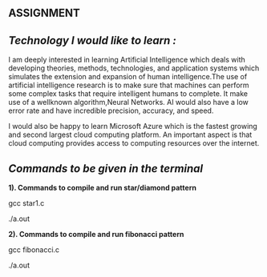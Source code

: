 ## ASSIGNMENT

## *Technology I would like to learn :*
I am deeply interested in learning Artificial Intelligence which deals with developing theories, methods, technologies, and application systems which simulates the extension and expansion of human intelligence.The use of artificial intelligence research is to make sure that machines can perform some complex tasks that require intelligent humans to complete. It make use of a wellknown algorithm,Neural Networks. AI would also have a low error rate and have incredible precision, accuracy, and speed.

I would also be happy to learn Microsoft Azure which is the fastest growing and second largest cloud computing platform. An important aspect is that cloud computing provides access to computing resources over the internet.

## ***Commands to be given in the terminal***

**1). Commands to compile and run star/diamond pattern**

gcc star1.c

./a.out

**2). Commands to compile and run fibonacci pattern**

gcc fibonacci.c

./a.out



